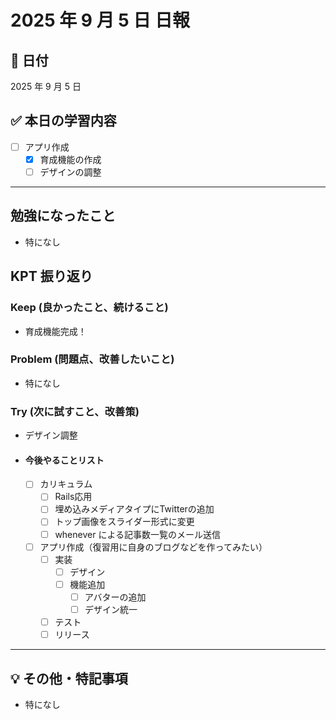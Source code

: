 # 2025 年 9 月 5 日 日報

## 📅 日付

2025 年 9 月 5 日

## ✅ 本日の学習内容
- [ ] アプリ作成
  - [x] 育成機能の作成
  - [ ] デザインの調整
---

## 勉強になったこと
- 特になし

## KPT 振り返り

### Keep (良かったこと、続けること)

- 育成機能完成！

### Problem (問題点、改善したいこと)

- 特になし


### Try (次に試すこと、改善策)

- デザイン調整

- #### 今後やることリスト
  - [ ] カリキュラム
    - [ ] Rails応用
     - [ ] 埋め込みメディアタイプにTwitterの追加
     - [ ] トップ画像をスライダー形式に変更
     - [ ] whenever による記事数一覧のメール送信
  - [ ] アプリ作成（復習用に自身のブログなどを作ってみたい）
    - [ ] 実装
      - [ ] デザイン
      - [ ] 機能追加
        - [ ] アバターの追加
        - [ ] デザイン統一
    - [ ] テスト
    - [ ] リリース
---

## 💡 その他・特記事項

- 特になし

